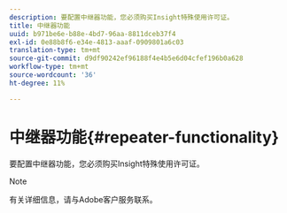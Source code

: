 ```yaml
---
description: 要配置中继器功能，您必须购买Insight特殊使用许可证。
title: 中继器功能
uuid: b971be6e-b88e-4bd7-96aa-8811dceb37f4
exl-id: 0e88b8f6-e34e-4813-aaaf-0909801a6c03
translation-type: tm+mt
source-git-commit: d9df90242ef96188f4e4b5e6d04cfef196b0a628
workflow-type: tm+mt
source-wordcount: '36'
ht-degree: 11%

---
```


# 中继器功能{#repeater-functionality}

要配置中继器功能，您必须购买Insight特殊使用许可证。

>[!NOTE]
>
>有关详细信息，请与Adobe客户服务联系。
